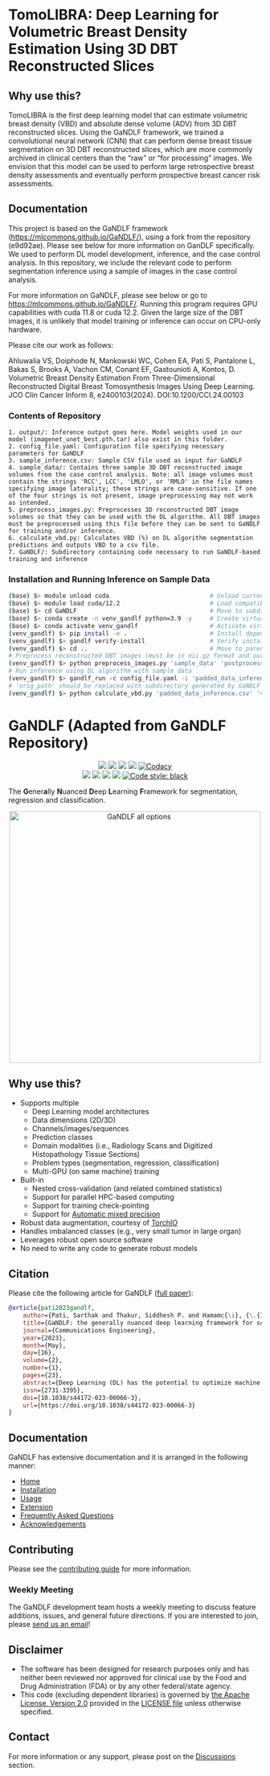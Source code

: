 # TomoLIBRA: Deep Learning for Volumetric Breast Density Estimation Using 3D DBT Reconstructed Slices


## Why use this?

TomoLIBRA is the first deep learning model that can estimate volumetric breast density (VBD) and absolute dense volume (ADV) from 3D DBT reconstructed slices. Using the GaNDLF framework, we trained a convolutional neural network (CNN) that can perform dense breast tissue segmentation on 3D DBT reconstructed slices, which are more commonly archived in clinical centers than the “raw” or “for processing” images. We envision that this model can be used to perform large retrospective breast density assessments and eventually perform prospective breast cancer risk assessments.


## Documentation

This project is based on the GaNDLF framework (https://mlcommons.github.io/GaNDLF/), using a fork from the repository (e9d92ae). Please see below for more information on GanDLF specifically.
We used to perform DL model development, inference, and the case control analysis. In this repository, we include the relevant code to perform segmentation inference using a sample of images in the case control analysis. 

For more information on GaNDLF, please see below or go to https://mlcommons.github.io/GaNDLF/.
Running this program requires GPU capabilities with cuda 11.8 or cuda 12.2. Given the large size of the DBT images, it is unlikely that model training or inference can occur on CPU-only hardware.

Please cite our work as follows:

Ahluwalia VS, Doiphode N, Mankowski WC, Cohen EA, Pati S, Pantalone L, Bakas S, Brooks A, Vachon CM, Conant EF, Gastounioti A, Kontos, D. Volumetric Breast Density Estimation From Three-Dimensional Reconstructed Digital Breast Tomosynthesis Images Using Deep Learning. JCO Clin Cancer Inform 8, e2400103(2024). DOI:10.1200/CCI.24.00103

### Contents of Repository
    1. output/: Inference output goes here. Model weights used in our model (imagenet_unet_best.pth.tar) also exist in this folder.
    2. config_file.yaml: Configuration file specifying necessary parameters for GaNDLF
    3. sample_inference.csv: Sample CSV file used as input for GaNDLF
    4. sample_data/: Contains three sample 3D DBT reconstructed image volumes from the case control analysis. Note: all image volumes must contain the strings 'RCC', LCC', 'LMLO', or 'RMLO' in the file names specifying image laterality; these strings are case-sensitive. If one of the four strings is not present, image preprocessing may not work as intended.
    5. preprocess_images.py: Preprocesses 3D reconstructed DBT image volumes so that they can be used with the DL algorithm. All DBT images must be preprocessed using this file before they can be sent to GaNDLF for training and/or inference.
    6. calculate_vbd.py: Calculates VBD (%) on DL algorithm segmentation predictions and outputs VBD to a csv file.
    7. GaNDLF/: Subdirectory containing code necessary to run GaNDLF-based training and inference

### Installation and Running Inference on Sample Data
```bash
(base) $> module unload cuda                            # Unload current cuda module
(base) $> module load cuda/12.2                         # Load compatible cuda module (can also be 11.8)
(base) $> cd GaNDLF                                     # Move to subdirectory
(base) $> conda create -n venv_gandlf python=3.9 -y     # Create virtual environment
(base) $> conda activate venv_gandlf                    # Activate virtual environment
(venv_gandlf) $> pip install -e .                       # Install dependencies
(venv_gandlf) $> gandlf verify-install                  # Verify installation success
(venv_gandlf) $> cd ..                                  # Move to parent directory
# Preprocess reconstructed DBT images (must be in nii.gz format and output csv file named 'padded_data_inference.csv')
(venv_gandlf) $> python preprocess_images.py 'sample_data' 'postprocessing_sample_data' 'inference'     
# Run inference using DL algorithm with sample data        
(venv_gandlf) $> gandlf_run -c config_file.yaml -i 'padded_data_inference.csv' -m output/ -t False -d cuda      
# 'orig_path' should be replaced with subdirectory generated by GaNDLF inference under the 'output/' folder specifying a timestamp; cannot run this command until previous command has finished executing. An example of 'orig_path' could be something like '/output/20241009_174458'.
(venv_gandlf) $> python calculate_vbd.py 'padded_data_inference.csv' 'vbd_output.csv' 'orig_path'               
```


# GaNDLF (Adapted from GaNDLF Repository)

<p align="center">
  <a href="https://github.com/mlcommons/GaNDLF/actions/workflows/python-test.yml" alt="Build Status"><img src="https://github.com/mlcommons/GaNDLF/actions/workflows/python-test.yml/badge.svg" /></a>
  <a href="https://github.com/mlcommons/GaNDLF/actions/workflows/codeql-analysis.yml" alt="Code Analysis"><img src="https://github.com/mlcommons/GaNDLF/workflows/CodeQL/badge.svg" /></a>
  <a href="https://hub.docker.com/repository/docker/cbica/gandlf" alt="Docker CI"><img src="https://github.com/mlcommons/GaNDLF/actions/workflows/docker-image.yml/badge.svg" /></a>
  <a href="https://codecov.io/gh/mlcommons/GaNDLF" alt="Code Coverage"><img src="https://codecov.io/gh/mlcommons/GaNDLF/branch/master/graph/badge.svg?token=4I54XEI3WE" /></a>
  <a href="https://app.codacy.com/gh/mlcommons/GaNDLF?utm_source=github.com&utm_medium=referral&utm_content=mlcommons/GaNDLF&utm_campaign=Badge_Grade_Settings"><img alt="Codacy" src="https://api.codacy.com/project/badge/Grade/b2cf27ddce1b4907abb47a82931dcbca"></a><br>
  <a href="https://pypi.org/project/GANDLF/" alt="Install"><img src="https://img.shields.io/pypi/v/gandlf?color=blue" /></a>
  <a href="https://anaconda.org/conda-forge/gandlf" alt="Install"><img src="https://img.shields.io/conda/vn/conda-forge/gandlf?color=green" /></a>
  <a href="https://github.com/mlcommons/GaNDLF/discussions" alt="Issues"><img src="https://img.shields.io/badge/Support-Discussion-blue?color=red" /></a>
  <a href="https://doi.org/10.1038/s44172-023-00066-3" alt="Citation"><img src="https://img.shields.io/badge/Cite-citation-lightblue" /></a>
  <a href="https://github.com/psf/black"><img alt="Code style: black" src="https://img.shields.io/badge/Code%20Style-black-000000.svg"></a>
</p>

The **G**ener**a**lly **N**uanced **D**eep **L**earning **F**ramework for segmentation, regression and classification.

<p align="center">
    <img width="500" src="./docs/images/all_options_3.png" alt="GaNDLF all options">
</p>

## Why use this?

- Supports multiple
  - Deep Learning model architectures
  - Data dimensions (2D/3D)
  - Channels/images/sequences 
  - Prediction classes
  - Domain modalities (i.e., Radiology Scans and Digitized Histopathology Tissue Sections)
  - Problem types (segmentation, regression, classification)
  - Multi-GPU (on same machine) training
- Built-in 
  - Nested cross-validation (and related combined statistics)
  - Support for parallel HPC-based computing
  - Support for training check-pointing
  - Support for [Automatic mixed precision](https://pytorch.org/blog/accelerating-training-on-nvidia-gpus-with-pytorch-automatic-mixed-precision/)
- Robust data augmentation, courtesy of [TorchIO](https://github.com/fepegar/torchio/)  
- Handles imbalanced classes (e.g., very small tumor in large organ)
- Leverages robust open source software
- No need to write any code to generate robust models

## Citation

Please cite the following article for GaNDLF ([full paper](https://www.nature.com/articles/s44172-023-00066-3)):

```bib
@article{pati2023gandlf,
    author={Pati, Sarthak and Thakur, Siddhesh P. and Hamamc{\i}, {\.{I}}brahim Ethem and Baid, Ujjwal and Baheti, Bhakti and Bhalerao, Megh and G{\"u}ley, Orhun and Mouchtaris, Sofia and Lang, David and Thermos, Spyridon and Gotkowski, Karol and Gonz{\'a}lez, Camila and Grenko, Caleb and Getka, Alexander and Edwards, Brandon and Sheller, Micah and Wu, Junwen and Karkada, Deepthi and Panchumarthy, Ravi and Ahluwalia, Vinayak and Zou, Chunrui and Bashyam, Vishnu and Li, Yuemeng and Haghighi, Babak and Chitalia, Rhea and Abousamra, Shahira and Kurc, Tahsin M. and Gastounioti, Aimilia and Er, Sezgin and Bergman, Mark and Saltz, Joel H. and Fan, Yong and Shah, Prashant and Mukhopadhyay, Anirban and Tsaftaris, Sotirios A. and Menze, Bjoern and Davatzikos, Christos and Kontos, Despina and Karargyris, Alexandros and Umeton, Renato and Mattson, Peter and Bakas, Spyridon},
    title={GaNDLF: the generally nuanced deep learning framework for scalable end-to-end clinical workflows},
    journal={Communications Engineering},
    year={2023},
    month={May},
    day={16},
    volume={2},
    number={1},
    pages={23},
    abstract={Deep Learning (DL) has the potential to optimize machine learning in both the scientific and clinical communities. However, greater expertise is required to develop DL algorithms, and the variability of implementations hinders their reproducibility, translation, and deployment. Here we present the community-driven Generally Nuanced Deep Learning Framework (GaNDLF), with the goal of lowering these barriers. GaNDLF makes the mechanism of DL development, training, and inference more stable, reproducible, interpretable, and scalable, without requiring an extensive technical background. GaNDLF aims to provide an end-to-end solution for all DL-related tasks in computational precision medicine. We demonstrate the ability of GaNDLF to analyze both radiology and histology images, with built-in support for k-fold cross-validation, data augmentation, multiple modalities and output classes. Our quantitative performance evaluation on numerous use cases, anatomies, and computational tasks supports GaNDLF as a robust application framework for deployment in clinical workflows.},
    issn={2731-3395},
    doi={10.1038/s44172-023-00066-3},
    url={https://doi.org/10.1038/s44172-023-00066-3}
}
```

## Documentation

GaNDLF has extensive documentation and it is arranged in the following manner:

- [Home](https://mlcommons.github.io/GaNDLF/)
- [Installation](https://mlcommons.github.io/GaNDLF/setup)
- [Usage](https://mlcommons.github.io/GaNDLF/usage)
- [Extension](https://mlcommons.github.io/GaNDLF/extending)
- [Frequently Asked Questions](https://mlcommons.github.io/GaNDLF/faq)
- [Acknowledgements](https://mlcommons.github.io/GaNDLF/acknowledgements)

## Contributing

Please see the [contributing guide](./CONTRIBUTING.md) for more information.

### Weekly Meeting

The GaNDLF development team hosts a weekly meeting to discuss feature additions, issues, and general future directions. If you are interested to join, please <a href="mailto:gandlf@mlcommons.org?subject=Meeting Request">send us an email</a>!

## Disclaimer
- The software has been designed for research purposes only and has neither been reviewed nor approved for clinical use by the Food and Drug Administration (FDA) or by any other federal/state agency.
- This code (excluding dependent libraries) is governed by [the Apache License, Version 2.0](https://www.apache.org/licenses/LICENSE-2.0.txt) provided in the [LICENSE file](./LICENSE) unless otherwise specified.

## Contact
For more information or any support, please post on the [Discussions](https://github.com/mlcommons/GaNDLF/discussions) section.
